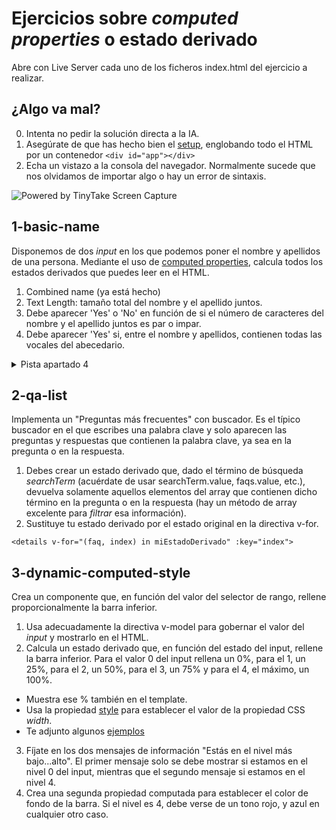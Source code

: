 
# Ejercicios sobre _computed properties_ o estado derivado

Abre con Live Server cada uno de los ficheros index.html del ejercicio a realizar.

## ¿Algo va mal?

0. Intenta no pedir la solución directa a la IA.
1. Asegúrate de que has hecho bien el [setup](https://vuejs.org/guide/quick-start.html#using-the-global-build), englobando todo el HTML por un contenedor `<div id="app"></div>`
2. Echa un vistazo a la consola del navegador. Normalmente sucede que nos olvidamos de importar algo o hay un error de sintaxis.
<img src="https://oscarm.tinytake.com/media/17910d3?filename=1753086794204_TinyTake21-07-2025-10-33-00_638886835924646084.png&sub_type=thumbnail_preview&type=attachment&width=615&height=486" title="Powered by TinyTake Screen Capture"/>

## 1-basic-name

Disponemos de dos _input_ en los que podemos poner el nombre y apellidos de una persona.
Mediante el uso de [computed properties](https://vuejs.org/guide/essentials/computed), calcula todos los estados derivados que puedes leer en el HTML.

1. Combined name (ya está hecho)
2. Text Length: tamaño total del nombre y el apellido juntos.
3. Debe aparecer 'Yes' o 'No' en función de si el número de caracteres del nombre y el apellido juntos es par o impar.
4. Debe aparecer 'Yes' si, entre el nombre y apellidos, contienen todas las vocales del abecedario.

<details>
  <summary>Pista apartado 4</summary>
  - 'Pedro Murciélago' contiene todas las vocales.
  - Hay un método de array perfecto para determinar si _cada una de las vocales del abecedario_ está contenida en otro string.
</details>

## 2-qa-list

Implementa un "Preguntas más frecuentes" con buscador. Es el típico buscador en el que escribes una palabra clave y solo aparecen las preguntas y respuestas que contienen la palabra clave, ya sea en la pregunta o en la respuesta.

1. Debes crear un estado derivado que, dado el término de búsqueda _searchTerm_ (acuérdate de usar searchTerm.value, faqs.value, etc.), devuelva solamente aquellos elementos del array que contienen dicho término en la pregunta o en la respuesta (hay un método de array excelente para _filtrar_ esa información).
2. Sustituye tu estado derivado por el estado original en la directiva v-for.

`<details v-for="(faq, index) in miEstadoDerivado" :key="index">`

## 3-dynamic-computed-style

Crea un componente que, en función del valor del selector de rango, rellene proporcionalmente la barra inferior.

1. Usa adecuadamente la directiva v-model para gobernar el valor del _input_ y mostrarlo en el HTML.
2. Calcula un estado derivado que, en función del estado del input, rellene la barra inferior. Para el valor 0 del input rellena un 0%, para el 1, un 25%, para el 2, un 50%, para el 3, un 75% y para el 4, el máximo, un 100%.
  - Muestra ese % también en el template.
  - Usa la propiedad [style](https://vuejs.org/guide/essentials/class-and-style.html#binding-inline-styles) para establecer el valor de la propiedad CSS _width_.
  - Te adjunto algunos [ejemplos](https://vuejs.org/examples/#attribute-bindings) 
3. Fíjate en los dos mensajes de información "Estás en el nivel más bajo...alto". El primer mensaje solo se debe mostrar si estamos en el nivel 0 del input, mientras que el segundo mensaje si estamos en el nivel 4.
4. Crea una segunda propiedad computada para establecer el color de fondo de la barra. Si el nivel es 4, debe verse de un tono rojo, y azul en cualquier otro caso.

